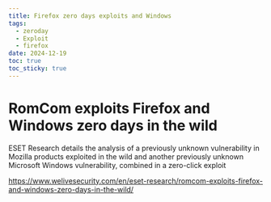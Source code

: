 ```yaml
---
title: Firefox zero days exploits and Windows
tags:
  - zeroday
  - Exploit
  - firefox
date: 2024-12-19
toc: true
toc_sticky: true
---
```


# RomCom exploits Firefox and Windows zero days in the wild
ESET Research details the analysis of a previously unknown vulnerability in Mozilla products exploited in the wild and another previously unknown Microsoft Windows vulnerability, combined in a zero-click exploit

<https://www.welivesecurity.com/en/eset-research/romcom-exploits-firefox-and-windows-zero-days-in-the-wild/>

